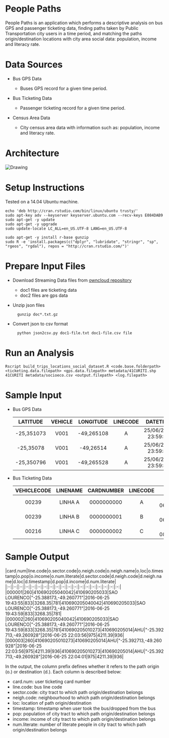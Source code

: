 # People Paths

People Paths is an application which performs a descriptive analysis on bus GPS and passenger ticketing data, finding paths taken by Public Transportation city users in a time period, and matching the paths origin/destination locations with city area social data: population, income and literacy rate.

# Data Sources
 * Bus GPS Data
   + Buses GPS record for a given time period. 
  
 * Bus Ticketing Data
   + Passenger ticketing record for a given time period.
    
 * Census Area Data
   + City census area data with information such as: population, income and literacy rate.
    

# Architecture
<div style="display:table-cell; vertical-align:middle; text-align:center">
  <img src="https://drive.google.com/uc?id=0B3NoFHg_3tQrVDBzQVZDT29zZTg" alt="Drawing" align="center"/>
</div>


# Setup Instructions

Tested on a 14.04 Ubuntu machine.

```
echo 'deb http://cran.rstudio.com/bin/linux/ubuntu trusty/'
sudo apt-key adv --keyserver keyserver.ubuntu.com --recv-keys E084DAB9
sudo apt-get -y update
sudo apt-get -y upgrade
sudo update-locale LC_ALL=en_US.UTF-8 LANG=en_US.UTF-8

sudo apt-get -y install r-base gunzip
sudo R -e 'install.packages(c("dplyr", "lubridate", "stringr", "sp", "rgeos", "rgdal"), repos = "http://cran.rstudio.com/")'
```

# Prepare Input Files
 * Download Streaming Data files from [owncloud repository](https://bigsea.owncloud.lsd.ufcg.edu.br/owncloud/index.php/s/UFKZhHGdxvWzO8w)
     + doc1 files are ticketing data
     + doc2 files are gps data
 * Unzip json files
 
         gunzip doc*.txt.gz
 * Convert json to csv format
 
         python json2csv.py doc1-file.txt doc1-file.csv file

# Run an Analysis
```
Rscript build_trips_locations_social_dataset.R <code.base.folderpath> <ticketing.data.filepath> <gps.data.filepath> metadata/41CURITI.shp 41CURITI metadata/socioeco.csv <output.filepath> <log.filepath>
```

# Sample Input

  * Bus GPS Data
  
    | LATITUDE|   VEHICLE    | LONGITUDE | LINECODE | DATETIME             |
    |:---------:|:-----------------:|:------------:|:--------:| :-------------------------:|
    | -25,351073     | V001 | -49,265108   | A      | 25/06/2016 23:59:57 |
    | -25,35078     | V001 | -49,26514   | A      | 25/06/2016 23:59:47 |
    | -25,350796     | V001 | -49,265528   | A      | 25/06/2016 23:59:40 |   

  * Bus Ticketing Data
  
    | VEHICLECODE|    LINENAME    | CARDNUMBER | LINECODE | TIMESTAMP             |
    |:---------:|:-----------------:|:------------:|:--------:| :-------------------------:|
    | 00239     | LINHA A | 0000000000   | A      | 25/06/16 06:14:03,000000 |
    | 00239     | LINHA B | 0000000001   | B      | 25/06/16 06:28:13,000000 |
    | 00216     | LINHA C | 0000000002   | C      | 25/06/16 08:11:54,000000 |
   
# Sample Output

|card.num|line.code|o.sector.code|o.neigh.code|o.neigh.name|o.loc|o.timestamp|o.pop|o.income|o.num.literate|d.sector.code|d.neigh.code|d.neigh.name|d.loc|d.timestamp|d.pop|d.income|d.num.literate|
|:-:|:-:|:-:|:-:|:-:|:-:|:-:|:-:|:-:|:-:|:-:|:-:|:-:|:-:|:-:|:-:|:-:|:-:|:-:|
|000001|260|410690205040042|410690205033|SAO LOURENCO|"-25.388173,-49.260771"|2016-06-25 19:43:55|833|3268.35|781|410690205040042|410690205033|SAO LOURENCO|"-25.388173,-49.260771"|2016-06-25 19:43:59|833|3268.35|781|
|000002|260|410690205040042|410690205033|SAO LOURENCO|"-25.388173,-49.260771"|2016-06-25 19:43:59|833|3268.35|781|410690205010273|410690205014|AHU|"-25.392713,-49.260928"|2016-06-25 22:03:56|975|4211.39|936|
|000003|260|410690205010273|410690205014|AHU|"-25.392713,-49.260928"|2016-06-25 22:03:56|975|4211.39|936|410690205010273|410690205014|AHU|"-25.392713,-49.260928"|2016-06-25 22:04:01|975|4211.39|936|

   In the output, the column prefix defines whether it refers to the path origin (o.) or destination (d.). Each column is described below:
   
   * card.num: user ticketing card number
   * line.code: bus line code
   * sector.code: city tract to which path origin/destination belongs
   * neigh.code: neighbourhood to which path origin/destination belongs
   * loc: location of path origin/destination
   * timestamp: timestamp when user took the bus/dropped from the bus
   * pop: population of city tract to which path origin/destination belongs
   * income: income of city tract to which path origin/destination belongs
   * num.literate: number of literate people in city tract to which path origin/destination belongs
